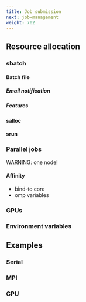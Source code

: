 ```yaml
---
title: Job submission
next: job-management
weight: 702
---
```


## Resource allocation

### sbatch

#### Batch file

##### Email notification

##### Features

#### salloc

#### srun

### Parallel jobs

WARNING: one node!

#### Affinity

- bind-to core
- omp variables

### GPUs

### Environment variables

## Examples

### Serial

### MPI

### GPU

